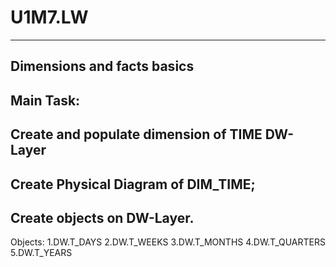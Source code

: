 # U1M7.LW
---
Dimensions and facts basics
---
Main Task: 
---
Create and populate dimension of TIME DW-Layer 
---
Create Physical Diagram of DIM_TIME;
---
Create objects on DW-Layer.
---
Objects:
1.DW.T_DAYS
2.DW.T_WEEKS
3.DW.T_MONTHS
4.DW.T_QUARTERS
5.DW.T_YEARS

